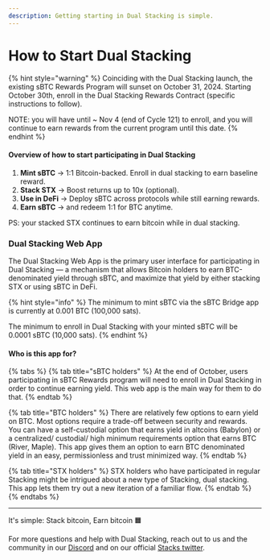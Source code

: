 ```yaml
---
description: Getting starting in Dual Stacking is simple.
---
```


# How to Start Dual Stacking

{% hint style="warning" %}
Coinciding with the Dual Stacking launch, the existing sBTC Rewards Program will sunset on October 31, 2024. Starting October 30th, enroll in the Dual Stacking Rewards Contract (specific instructions to follow).&#x20;

NOTE: you will have until \~ Nov 4 (end of Cycle 121) to enroll, and you will continue to earn rewards from the current program until this date.
{% endhint %}

#### **Overview of how to start participating in Dual Stacking**

1. **Mint sBTC** → 1:1 Bitcoin-backed. Enroll in dual stacking to earn baseline reward.
2. **Stack STX** → Boost returns up to 10x (optional).
3. **Use in DeFi** → Deploy sBTC across protocols while still earning rewards.
4. **Earn sBTC** → and redeem 1:1 for BTC anytime.

PS: your stacked STX continues to earn bitcoin while in dual stacking.

### Dual Stacking Web App

The Dual Stacking Web App is the primary user interface for participating in Dual Stacking — a mechanism that allows Bitcoin holders to earn BTC-denominated yield through sBTC, and maximize that yield by either stacking STX or using sBTC in DeFi.

{% hint style="info" %}
The minimum to mint sBTC via the sBTC Bridge app is currently at 0.001 BTC (100,000 sats).

The minimum to enroll in Dual Stacking with your minted sBTC will be 0.0001 sBTC (10,000 sats).
{% endhint %}

#### Who is this app for?

{% tabs %}
{% tab title="sBTC holders" %}
At the end of October, users participating in sBTC Rewards program will need to enroll in Dual Stacking in order to continue earning yield. This web app is the main way for them to do that.
{% endtab %}

{% tab title="BTC holders" %}
There are relatively few options to earn yield on BTC. Most options require a trade-off between security and rewards. You can have a self-custodial option that earns yield in altcoins (Babylon) or a centralized/ custodial/ high minimum requirements option that earns BTC (River, Maple). This app gives them an option to earn BTC denominated yield in an easy, permissionless and trust minimized way.
{% endtab %}

{% tab title="STX holders" %}
STX holders who have participated in regular Stacking might be intrigued about a new type of Stacking, dual stacking. This app lets them try out a new iteration of a familiar flow.
{% endtab %}
{% endtabs %}

***

It's simple: Stack bitcoin, Earn bitcoin 🟧

For more questions and help with Dual Stacking, reach out to us and the community in our [Discord](https://discord.gg/5DJaBrf) and on our official [Stacks twitter](https://twitter.com/Stacks).
